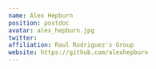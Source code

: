 ```yaml
---
name: Alex Hepburn
position: postdoc
avatar: alex_hepburn.jpg
twitter:
affiliation: Raul Rodriguez's Group
website: https://github.com/alexhepburn
---
```

